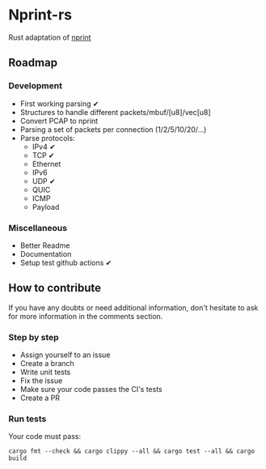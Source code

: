 # Nprint-rs
Rust adaptation of [nprint](https://nprint.github.io/)

## Roadmap
### Development
- First working parsing ✔ 
- Structures to handle different packets/mbuf/\[u8\]/vec\[u8\]
- Convert PCAP to nprint
- Parsing a set of packets per connection (1/2/5/10/20/...)
- Parse protocols:
  - IPv4 ✔ 
  - TCP ✔ 
  - Ethernet
  - IPv6
  - UDP ✔ 
  - QUIC
  - ICMP
  - Payload
 
### Miscellaneous
- Better Readme
- Documentation
- Setup test github actions ✔ 

## How to contribute
If you have any doubts or need additional information, don't hesitate to ask for more information in the comments section.

### Step by step
- Assign yourself to an issue
- Create a branch
- Write unit tests
- Fix the issue 
- Make sure your code passes the CI's tests
- Create a PR 
### Run tests
Your code must pass:
```
cargo fmt --check && cargo clippy --all && cargo test --all && cargo build
```
